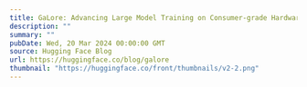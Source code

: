 ```yaml
---
title: GaLore: Advancing Large Model Training on Consumer-grade Hardware
description: ""
summary: ""
pubDate: Wed, 20 Mar 2024 00:00:00 GMT
source: Hugging Face Blog
url: https://huggingface.co/blog/galore
thumbnail: "https://huggingface.co/front/thumbnails/v2-2.png"
---
```


